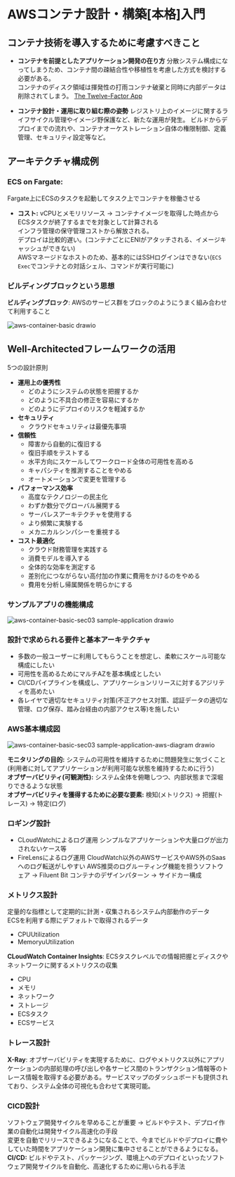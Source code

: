 # AWSコンテナ設計・構築[本格]入門

## コンテナ技術を導入するために考慮すべきこと
- **コンテナを前提としたアプリケーション開発の在り方**
  分散システム構成になってしまうため、コンテナ間の疎結合性や移植性を考慮した方式を検討する必要がある。  
  コンテナのディスク領域は揮発性の打雨コンテナ破棄と同時に内部データは削除されてしまう。
  [The Twelve-Factor App](https://12factor.net/ja/)
  
- **コンテナ設計・運用に取り組む際の姿勢**
  レジストリ上のイメージに関するライフサイクル管理やイメージ野保護など、新たな運用が発生。
  ビルドからデプロイまでの流れや、コンテナオーケストレーション自体の権限制御、定義管理、セキュリティ設定等など。
  
## アーキテクチャ構成例
### ECS on Fargate:  
Fargate上にECSのタスクを起動してタスク上でコンテナを稼働させる
- **コスト:**
  vCPUとメモリリソース -> コンテナイメージを取得した時点からECSタスクが終了するまでを対象として計算される  
  インフラ管理の保守管理コストから解放される。  
  デプロイは比較的遅い。(コンテナごとにENIがアタッチされる、イメージキャッシュができない)  
  AWSマネージドなホストのため、基本的にはSSHログインはできない(`ECS Exec`でコンテナとの対話シェル、コマンドが実行可能に)  

### ビルディングブロックという思想

**ビルディングブロック**: AWSのサービス群をブロックのようにうまく組み合わせて利用すること  

![aws-container-basic drawio](https://github.com/user-attachments/assets/001f394f-3806-4de8-8026-9988e2910757)

## Well-Architectedフレームワークの活用
5つの設計原則
- **運用上の優秀性**
  - どのようにシステムの状態を把握するか
  - どのように不具合の修正を容易にするか
  - どのようにデプロイのリスクを軽減するか
- **セキュリティ**
  - クラウドセキュリティは最優先事項
- **信頼性**
  - 障害から自動的に復旧する
  - 復旧手順をテストする
  - 水平方向にスケールしてワークロード全体の可用性を高める
  - キャパシティを推測することをやめる
  - オートメーションで変更を管理する
- **パフォーマンス効率**
  - 高度なテクノロジーの民主化
  - わずか数分でグローバル展開する
  - サーバレスアーキテクチャを使用する
  - より頻繁に実験する
  - メカニカルシンパシーを重視する
- **コスト最適化**
  - クラウド財務管理を実践する
  - 消費モデルを導入する
  - 全体的な効率を測定する
  - 差別化につながらない高付加の作業に費用をかけるのをやめる
  - 費用を分析し帰属関係を明らかにする

### サンプルアプリの機能構成

![aws-container-basic-sec03 sample-application drawio](https://github.com/user-attachments/assets/4e142629-4601-4df9-bdc7-0b84b5271a2d)


### 設計で求められる要件と基本アーキテクチャ
- 多数の一般ユーザーに利用してもらうことを想定し、柔軟にスケール可能な構成にしたい
- 可用性を高めるためにマルチAZを基本構成としたい
- CI/CDパイプラインを構成し、アプリケーションリリースに対するアジリティを高めたい
- 各レイヤで適切なセキュリティ対策(不正アクセス対策、認証データの適切な管理、ログ保存、踏み台経由の内部アクセス等)を施したい

### AWS基本構成図

![aws-container-basic-sec03 sample-application-aws-diagram drawio](https://github.com/user-attachments/assets/bb11ea88-6129-4fbd-a5d1-ea8c8052f863)

**モニタリングの目的:** システムの可用性を維持するために問題発生に気づくこと(利用者に対してアプリケーションが利用可能な状態を維持するために行う)  
**オブザーバビリティ(可観測性):** システム全体を俯瞰しつつ、内部状態まで深堀りできるような状態  
**オブザーバビリティを獲得するために必要な要素:** 検知(メトリクス) -> 把握(トレース) -> 特定(ログ)  

### ロギング設計
- CLoudWatchによるログ運用
  シンプルなアプリケーションや大量ログが出力されないケース等
- FireLensによるログ運用
  CloudWatch以外のAWSサービスやAWS外のSaasへのログ転送がしやすい
  AWS推奨のログルーティング機能を担うソフトウェア -> Filuent Bit
  コンテナのデザインパターン -> サイドカー構成

### メトリクス設計
定量的な指標として定期的に計測・収集されるシステム内部動作のデータ  
ECSを利用する際にデフォルトで取得されるデータ  
- CPUUtilization
- MemoryuUtilization

**CLoudWatch Container Insights**: ECSタスクレベルでの情報把握とディスクやネットワークに関するメトリクスの収集  
- CPU
- メモリ
- ネットワーク
- ストレージ
- ECSタスク
- ECSサービス

### トレース設計
**X-Ray**: オブザーバビリティを実現するために、ログやメトリクス以外にアプリケーションの内部処理の呼び出しや各サービス間のトランザクション情報等のトレース情報を取得する必要がある。サービスマップのダッシュボードも提供されており、システム全体の可視化も合わせて実現可能。  

### CICD設計
ソフトウェア開発サイクルを早めることが重要 -> ビルドやテスト、デプロイ作業の自動化は開発サイクル高速化の手段   
変更を自動でリリースできるようになることで、今までビルドやデプロイに費やしていた時間をアプリケーション開発に集中させることができるようになる。  
**CI/CD:** ビルドやテスト、パッケージング、環境上へのデプロイといったソフトウェア開発サイクルを自動化、高速化するために用いられる手法  






